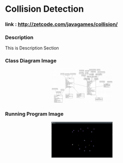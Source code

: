 # Collision Detection 

### link : http://zetcode.com/javagames/collision/

### Description
This is Description Section

### Class Diagram Image

<p align="center">
  <img width="200" src="./img/diagramClass.png" >
</p>

### Running Program Image

<p align="center">
  <img width="200" src="./img/program.png" >
</p>
